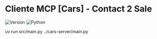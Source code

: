 # Cliente MCP [Cars] - Contact 2 Sale

![Version](https://img.shields.io/badge/version-1.0.0-blue.svg)
![Python](https://img.shields.io/badge/python-3.10+-green.svg)

uv run src/main.py ../cars-server/main.py